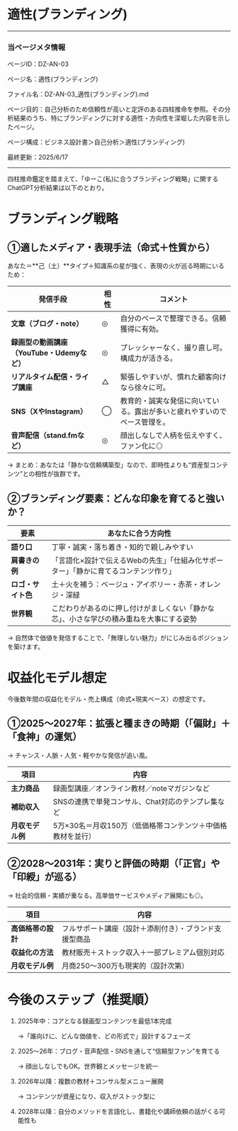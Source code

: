# 適性(ブランディング)

---

### 当ページメタ情報

ページID：DZ-AN-03

ページ名：適性(ブランディング)

ファイル名：DZ-AN-03_適性(ブランディング).md

ページ目的：自己分析のため信頼性が高いと定評のある四柱推命を参照。その分析結果のうち、特にブランディングに対する適性・方向性を深堀した内容を示したページ。

ページ構成：ビジネス設計書＞自己分析＞適性(ブランディング)

最終更新：2025/6/17

---

四柱推命鑑定を踏まえて、「ゆーこ(私)に合うブランディング戦略」に関するChatGPT分析結果は以下のとおり。

# ブランディング戦略

## ①適したメディア・表現手法（命式＋性質から）

あなた＝**己（土）**タイプ＋知識系の星が強く、表現の火が巡る時期にいるため：

| **発信手段** | **相性** | **コメント** |
| --- | --- | --- |
| **文章（ブログ・note）** | ◎ | 自分のペースで整理できる。信頼獲得に有効。 |
| **録画型の動画講座（YouTube・Udemyなど）** | ◎ | プレッシャーなく、撮り直し可。構成力が活きる。 |
| **リアルタイム配信・ライブ講座** | △ | 緊張しやすいが、慣れた顧客向けなら徐々に可。 |
| **SNS（XやInstagram）** | ◯ | 教育的・誠実な発信に向いている。露出が多いと疲れやすいのでペース管理を。 |
| **音声配信（stand.fmなど）** | ◎ | 顔出しなしで人柄を伝えやすく、ファン化に◎ |

→ まとめ：あなたは「静かな信頼構築型」なので、即時性よりも“資産型コンテンツ”との相性が抜群です。

## ②ブランディング要素：どんな印象を育てると強いか？

| **要素** | **あなたに合う方向性** |
| --- | --- |
| **語り口** | 丁寧・誠実・落ち着き・知的で親しみやすい |
| **肩書きの例** | 「言語化×設計で伝えるWebの先生」「仕組み化サポーター」「静かに育てるコンテンツ作り」 |
| **ロゴ・サイト色** | 土＋火を補う：ベージュ・アイボリー・赤茶・オレンジ・深緑 |
| **世界観** | こだわりがあるのに押し付けがましくない「静かな芯」、小さな学びの積み重ねを大事にする姿勢 |

→ 自然体で価値を発信することで、「無理しない魅力」がにじみ出るポジションを築けます。

# 収益化モデル想定

今後数年間の収益化モデル・売上構成（命式×現実ベース）の想定です。

## ①2025〜2027年：拡張と種まきの時期（「偏財」＋「食神」の運気）

→ チャンス・人脈・人気・軽やかな発信が追い風。

| **項目** | **内容** |
| --- | --- |
| **主力商品** | 録画型講座／オンライン教材／noteマガジンなど |
| **補助収入** | SNSの連携で単発コンサル、Chat対応のテンプレ集など |
| **月収モデル例** | 5万×30名＝月収150万（低価格帯コンテンツ＋中価格教材を並行） |

## ②2028〜2031年：実りと評価の時期（「正官」や「印綬」が巡る）

→ 社会的信頼・実績が重なる。高単価サービスやメディア展開にも◎。

| **項目** | **内容** |
| --- | --- |
| **高価格帯の設計** | フルサポート講座（設計＋添削付き）・ブランド支援型商品 |
| **収益化の方法** | 教材販売＋ストック収入＋一部プレミアム個別対応 |
| **月収モデル例** | 月商250〜300万も現実的（設計次第） |

# 今後のステップ（推奨順）

1. 2025年中：コアとなる録画型コンテンツを最低1本完成
    
    →「誰向けに、どんな価値を、どの形式で」設計するフェーズ
    
2. 2025〜26年：ブログ・音声配信・SNSを通して“信頼型ファン”を育てる
    
    → 顔出しなしでもOK。世界観とメッセージを統一
    
3. 2026年以降：複数の教材＋コンサル型メニュー展開
    
    → コンテンツが資産になり、収入がストック型に
    
4. 2028年以降：自分のメソッドを言語化し、書籍化や講師依頼の話がくる可能性も